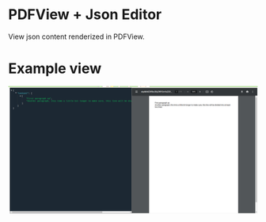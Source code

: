 # PDFView + Json Editor

View json content renderized in PDFView.

# Example view

![Example 1](./doc/example1.png)
